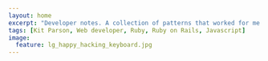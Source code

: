 ```yaml
---
layout: home
excerpt: "Developer notes. A collection of patterns that worked for me."
tags: [Kit Parson, Web developer, Ruby, Ruby on Rails, Javascript]
image:
  feature: lg_happy_hacking_keyboard.jpg
---
```

